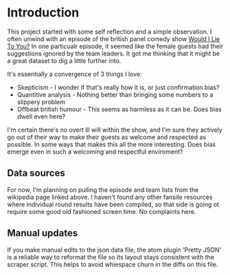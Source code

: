 # Introduction

This project started with some self reflection and a simple observation. I often unwind with an episode of the british panel comedy show [Would I Lie To You?](https://en.wikipedia.org/wiki/List_of_Would_I_Lie_to_You%3F_episodes) In one particualr episode, it seemed like the female guests had their suggestions ignored by the team leaders. It got me thinking that it might be a great dataset to dig a little further into.

It's essentially a convergence of 3 things I love:

* Skepticism - I wonder if that's really how it is, or just confirmation bias?
* Quantitive analysis - Nothing better than bringing some numbers to a slippery problem
* Offbeat british humour - This seems as harmless as it can be. Does bias dwell even here?

I'm certain there's no overt ill will within the show, and I'm sure they actively go out of their way to make their guests as welcome and respected as possible. In some ways that makes this all the more interesting. Does bias emerge even in such a welcoming and respectful enviroment?

## Data sources
For now, I'm planning on pulling the episode and team lists from the wikipedia page linked above. I haven't found any other fansite resources where individual round results have been compiled, so that side is going ot require some good old fashioned screen time. No complaints here.

## Manual updates
If you make manual edits to the json data file, the atom plugin 'Pretty JSON' is a reliable way to reformat the file so its layout stays consistent with the scraper script. This helps to avoid whiespace churn in the diffs on this file.
